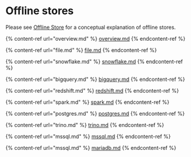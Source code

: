 # Offline stores

Please see [Offline Store](../../getting-started/architecture-and-components/offline-store.md) for a conceptual explanation of offline stores.

{% content-ref url="overview.md" %}
[overview.md](overview.md)
{% endcontent-ref %}

{% content-ref url="file.md" %}
[file.md](file.md)
{% endcontent-ref %}

{% content-ref url="snowflake.md" %}
[snowflake.md](snowflake.md)
{% endcontent-ref %}

{% content-ref url="bigquery.md" %}
[bigquery.md](bigquery.md)
{% endcontent-ref %}

{% content-ref url="redshift.md" %}
[redshift.md](redshift.md)
{% endcontent-ref %}

{% content-ref url="spark.md" %}
[spark.md](spark.md)
{% endcontent-ref %}

{% content-ref url="postgres.md" %}
[postgres.md](postgres.md)
{% endcontent-ref %}

{% content-ref url="trino.md" %}
[trino.md](trino.md)
{% endcontent-ref %}

{% content-ref url="mssql.md" %}
[mssql.md](mssql.md)
{% endcontent-ref %}

{% content-ref url="mssql.md" %}
[mariadb.md](mariadb.md)
{% endcontent-ref %}
